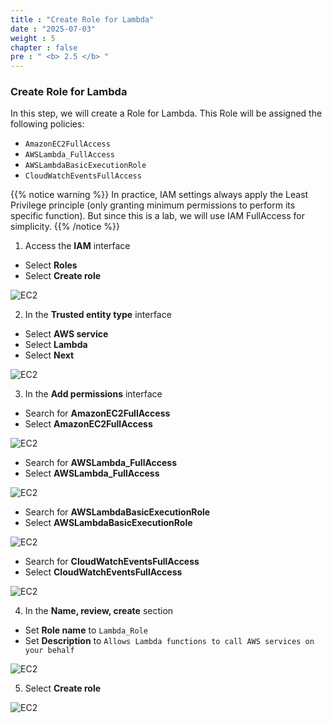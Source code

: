 ```yaml
---
title : "Create Role for Lambda"
date : "2025-07-03"
weight : 5
chapter : false
pre : " <b> 2.5 </b> "
---
```


### Create Role for Lambda

In this step, we will create a Role for Lambda. This Role will be assigned the following policies:

- `AmazonEC2FullAccess`
- `AWSLambda_FullAccess`
- `AWSLambdaBasicExecutionRole`
- `CloudWatchEventsFullAccess`

{{% notice warning %}}
In practice, IAM settings always apply the Least Privilege principle (only granting minimum permissions to perform its specific function). But since this is a lab, we will use IAM FullAccess for simplicity.
{{% /notice %}}

1. Access the **IAM** interface
- Select **Roles**
- Select **Create role**

![EC2](/images/2.prerequisite/Chuanbi-(18).png)

2. In the **Trusted entity type** interface
- Select **AWS service**
- Select **Lambda**
- Select **Next**

![EC2](/images/2.prerequisite/Chuanbi-(19).png)

3. In the **Add permissions** interface
- Search for **AmazonEC2FullAccess**
- Select **AmazonEC2FullAccess**

![EC2](/images/2.prerequisite/Chuanbi-(21).png)

- Search for **AWSLambda_FullAccess**
- Select **AWSLambda_FullAccess**

![EC2](/images/2.prerequisite/Chuanbi-(20).png)

- Search for **AWSLambdaBasicExecutionRole**
- Select **AWSLambdaBasicExecutionRole**

![EC2](/images/2.prerequisite/Chuanbi-(22).png)

- Search for **CloudWatchEventsFullAccess**
- Select **CloudWatchEventsFullAccess**

![EC2](/images/2.prerequisite/Chuanbi-(23).png)

4. In the **Name, review, create** section
- Set **Role name** to `Lambda_Role`
- Set **Description** to `Allows Lambda functions to call AWS services on your behalf`

![EC2](/images/2.prerequisite/Chuanbi-(24).png)

5. Select **Create role**

![EC2](/images/2.prerequisite/Chuanbi-(25).png)